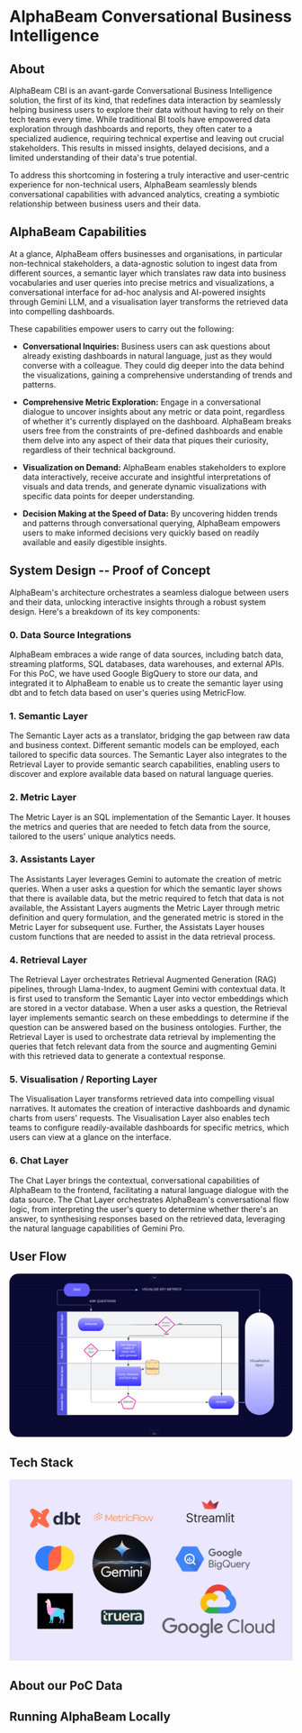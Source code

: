 # AlphaBeam Conversational Business Intelligence
## About
AlphaBeam CBI is an avant-garde Conversational Business Intelligence solution, the first of its kind, that redefines data interaction by seamlessly helping business users to explore their data without having to rely on their tech teams every time. While traditional BI tools have empowered data exploration through dashboards and reports, they often cater to a specialized audience, requiring technical expertise and leaving out crucial stakeholders. This results in missed insights, delayed decisions, and a limited understanding of their data's true potential.

To address this shortcoming in fostering a truly interactive and user-centric experience for non-technical users, AlphaBeam seamlessly blends conversational capabilities with advanced analytics, creating a symbiotic relationship between business users and their data.

## AlphaBeam Capabilities
At a glance, AlphaBeam offers businesses and organisations, in particular non-technical stakeholders, a data-agnostic solution to ingest data from different sources, a semantic layer which translates raw data into business vocabularies and user queries into precise metrics and visualizations, a conversational interface for ad-hoc analysis and AI-powered insights through Gemini LLM, and a visualisation layer transforms the retrieved data into compelling dashboards. 

These capabilities empower users to carry out the following:
- **Conversational Inquiries:** Business users can ask questions about already existing dashboards in natural language, just as they would converse with a colleague. They could dig deeper into the data behind the visualizations, gaining a comprehensive understanding of trends and patterns.

- **Comprehensive Metric Exploration:** Engage in a conversational dialogue to uncover insights about any metric or data point, regardless of whether it's currently displayed on the dashboard. AlphaBeam breaks users free from the constraints of pre-defined dashboards and enable them delve into any aspect of their data that piques their curiosity, regardless of their technical background.

- **Visualization on Demand:** AlphaBeam enables stakeholders to explore data interactively, receive accurate and insightful interpretations of visuals and data trends, and generate dynamic visualizations with specific data points for deeper understanding.

- **Decision Making at the Speed of Data:** By uncovering hidden trends and patterns through conversational querying, AlphaBeam empowers users to make informed decisions very quickly based on readily available and easily digestible insights.

## System Design -- Proof of Concept
AlphaBeam's architecture orchestrates a seamless dialogue between users and their data, unlocking interactive insights through a robust system design. Here's a breakdown of its key components:

### 0. Data Source Integrations
AlphaBeam embraces a wide range of data sources, including batch data, streaming platforms, SQL databases, data warehouses, and external APIs. For this PoC, we have used Google BigQuery to store our data, and integrated it to AlphaBeam to enable us to create the semantic layer using dbt and to fetch data based on user's queries using MetricFlow.

### 1. Semantic Layer
The Semantic Layer acts as a translator, bridging the gap between raw data and business context. Different semantic models can be employed, each tailored to specific data sources. The Semantic Layer also integrates to the Retrieval Layer to provide semantic search capabilities, enabling users to discover and explore available data based on natural language queries.

### 2. Metric Layer
The Metric Layer is an SQL implementation of the Semantic Layer. It houses the metrics and queries that are needed to fetch data from the source, tailored to the users' unique analytics needs. 

### 3. Assistants Layer
The Assistants Layer leverages Gemini to automate the creation of metric queries. When a user asks a question for which the semantic layer shows that there is available data, but the metric required to fetch that data is not available, the Assistant Layers augments the Metric Layer through metric definition and query formulation, and the generated metric is stored in the Metric Layer for subsequent use. Further, the Assistats Layer houses custom functions that are needed to assist in the data retrieval process.

### 4. Retrieval Layer
The Retrieval Layer orchestrates Retrieval Augmented Generation (RAG) pipelines, through Llama-Index, to augment Gemini with contextual data. It is first used to transform the Semantic Layer into vector embeddings which are stored in a vector database. When a user asks a question, the Retrieval layer implements semantic search on these embeddings to determine if the question can be answered based on the business ontologies. Further, the Retrieval Layer is used to orchestrate data retrieval by implementing the queries that fetch relevant data from the source and augmenting Gemini with this retrieved data to generate a contextual response.

### 5. Visualisation / Reporting Layer
The Visualisation Layer transforms retrieved data into compelling visual narratives. It automates the creation of interactive dashboards and dynamic charts from users' requests. The Visualisation Layer also enables tech teams to configure readily-available dashboards for specific metrics, which users can view at a glance on the interface.

### 6. Chat Layer
The Chat Layer brings the contextual, conversational capabilities of AlphaBeam to the frontend, facilitating a natural language dialogue with the data source. The Chat Layer orchestrates AlphaBeam's conversational flow logic, from interpreting the user's query to determine whether there's an answer, to synthesising responses based on the retrieved data, leveraging the natural language capabilities of Gemini Pro.

## User Flow
![AlphaBeam_User_Flow](https://github.com/zion-king/alphabeam/blob/main/frontend/assets/alphabeam_user_flow.png)

## Tech Stack
![AlphaBeam_Tech_Stack](https://github.com/zion-king/alphabeam/blob/main/frontend/assets/alphabeam_tech_stack.png)

## About our PoC Data
## Running AlphaBeam Locally
